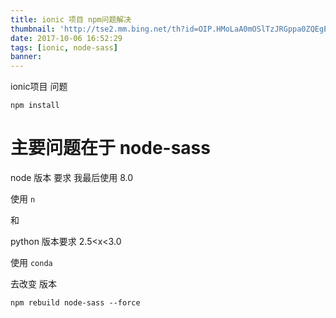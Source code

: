```yaml
---
title: ionic 项目 npm问题解决
thumbnail: 'http://tse2.mm.bing.net/th?id=OIP.HMoLaA0mOSlTzJRGppa0ZQEgEs&pid=15.1'
date: 2017-10-06 16:52:29
tags: [ionic, node-sass]
banner:
---
```


ionic项目 问题

```
npm install
```

# 主要问题在于 node-sass

node 版本 要求 我最后使用
8.0

使用 ``n``

和

python 版本要求 2.5<x<3.0

使用 ``conda``

去改变 版本

```
npm rebuild node-sass --force
```

